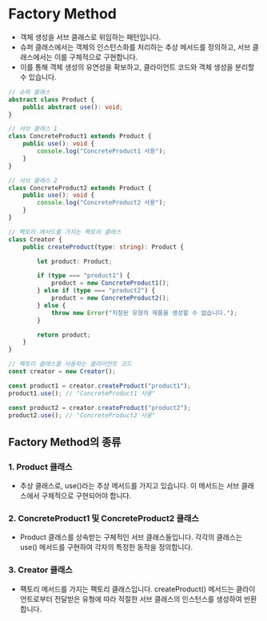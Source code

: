 # Factory Method

- 객체 생성을 서브 클래스로 위임하는 패턴입니다.
- 슈퍼 클래스에서는 객체의 인스턴스화를 처리하는 추상 메서드를 정의하고, 서브 클래스에서는 이를 구체적으로 구현합니다.
- 이를 통해 객체 생성의 유연성을 확보하고, 클라이언트 코드와 객체 생성을 분리할 수 있습니다.

```typescript
// 슈퍼 클래스
abstract class Product {
    public abstract use(): void;
}

// 서브 클래스 1
class ConcreteProduct1 extends Product {
    public use(): void {
        console.log("ConcreteProduct1 사용");
    }
}

// 서브 클래스 2
class ConcreteProduct2 extends Product {
    public use(): void {
        console.log("ConcreteProduct2 사용");
    }
}

// 팩토리 메서드를 가지는 팩토리 클래스
class Creator {
    public createProduct(type: string): Product {

        let product: Product;

        if (type === "product1") {
            product = new ConcreteProduct1();
        } else if (type === "product2") {
            product = new ConcreteProduct2();
        } else {
            throw new Error("지정된 유형의 제품을 생성할 수 없습니다.");
        }

        return product;
    }
}

// 팩토리 클래스를 사용하는 클라이언트 코드
const creator = new Creator();

const product1 = creator.createProduct("product1");
product1.use(); // "ConcreteProduct1 사용"

const product2 = creator.createProduct("product2");
product2.use(); // "ConcreteProduct2 사용"
```

## Factory Method의 종류

### 1. Product 클래스
- 추상 클래스로, use()라는 추상 메서드를 가지고 있습니다. 이 메서드는 서브 클래스에서 구체적으로 구현되어야 합니다.

### 2. ConcreteProduct1 및 ConcreteProduct2 클래스
- Product 클래스를 상속받는 구체적인 서브 클래스들입니다. 각각의 클래스는 use() 메서드를 구현하여 각자의 특정한 동작을 정의합니다.

### 3. Creator 클래스
- 팩토리 메서드를 가지는 팩토리 클래스입니다. createProduct() 메서드는 클라이언트로부터 전달받은 유형에 따라 적절한 서브 클래스의 인스턴스를 생성하여 반환합니다.
